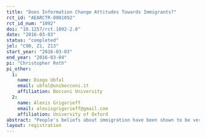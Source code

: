 ```yaml
---
title: "Does Information Change Attitudes Towards Immigrants?"
rct_id: "AEARCTR-0001092"
rct_id_num: "1092"
doi: "10.1257/rct.1092-2.0"
date: "2016-03-03"
status: "completed"
jel: "C90, Z1, Z13"
start_year: "2016-03-03"
end_year: "2016-03-04"
pi: "Christopher Roth"
pi_other:
  1:
    name: Diego Ubfal
    email: ubfal@unibocconi.it
    affiliation: Bocconi University
  2:
    name: Alexis Grigorieff
    email: alexisgrigorieff@gmail.com
    affiliation: University of Oxford
abstract: "People's beliefs about immigration have been shown to be very biased, which could help explain why most people in the United States and in Europe want to dramatically reduce immigration. It is therefore important to understand whether people would change their attitude towards immigrants if they received accurate information about immigration and the characteristics of immigrants. The experiment we want to conduct consists in providing facts and statistics about immigration to half of the participants, before measuring their attitude towards immigrants with some behavioural measures and some general questions about immigration. We will also run a follow-up experiment to see whether the effects persist over time."
layout: registration
---
```


